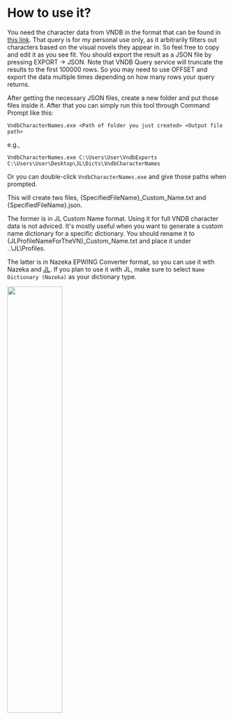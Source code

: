 # How to use it?

You need the character data from VNDB in the format that can be found in [this link](https://query.vndb.org/94589cbf0ce9d1d2/q). That query is for my personal use only, as it arbitrarily filters out characters based on the visual novels they appear in. So feel free to copy and edit it as you see fit. You should export the result as a JSON file by pressing EXPORT -> JSON. Note that VNDB Query service will truncate the results to the first 100000 rows. So you may need to use OFFSET and export the data multiple times depending on how many rows your query returns.

After getting the necessary JSON files, create a new folder and put those files inside it. After that you can simply run this tool through Command Prompt like this:

`VndbCharacterNames.exe <Path of folder you just created> <Output file path>`

e.g.,

`VndbCharacterNames.exe C:\Users\User\VndbExports C:\Users\User\Desktop\JL\Dicts\VndbCharacterNames`

Or you can double-click `VndbCharacterNames.exe` and give those paths when prompted.

This will create two files, {SpecifiedFileName}_Custom_Name.txt and {SpecifiedFileName}.json.

The former is in JL Custom Name format. Using it for full VNDB character data is not adviced. It's mostly useful when you want to generate a custom name dictionary for a specific dictionary. You should rename it to {JLProfileNameForTheVN}_Custom_Name.txt and place it under ..\JL\Profiles.

The latter is in Nazeka EPWING Converter format, so you can use it with Nazeka and [JL](https://github.com/rampaa/JL). If you plan to use it with JL, make sure to select `Name Dictionary (Nazeka)` as your dictionary type.

<img src="https://github.com/user-attachments/assets/45ec7c54-b9e1-4a4b-acc5-8530aa48c73f" width="50%" height="50%">
